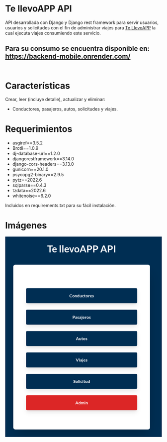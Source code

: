 # Te llevoAPP API<br>
API desarrollada con Django y Django rest framework  para servir usuarios, usuarios y solicitudes con el fin de administrar viajes para [Te LlevoAPP](https://github.com/keaguirre/prograMovil) la cual ejecuta viajes consumiendo este servicio. 
## Para su consumo se encuentra disponible en: https://backend-mobile.onrender.com/ <br><br>

# Características
Crear, leer (incluye detalle), actualizar y eliminar:
- Conductores, pasajeros, autos, solicitudes y viajes.

# Requerimientos
- asgiref==3.5.2
- Brotli==1.0.9
- dj-database-url==1.2.0
- djangorestframework==3.14.0
- django-cors-headers==3.13.0
- gunicorn==20.1.0
- psycopg2-binary==2.9.5
- pytz==2022.6
- sqlparse==0.4.3
- tzdata==2022.6
- whitenoise==6.2.0<br>

Incluidos en requirements.txt para su fácil instalación.

# Imágenes
![Screenshot](https://raw.githubusercontent.com/keaguirre/djangoBackend/master/Screenshots/web.png)
